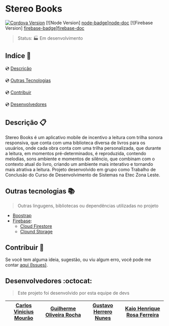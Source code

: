 # Stereo Books

<!--Tecnologias Utilizadas e suas versões-->

[![Cordova Version][cordova-badge]][cordova-doc] [![Node Version] [node-badge]][node-doc] [![Firebase Version] [firebase-badge]][firebase-doc]

> Status: :factory: Em desenvolvimento

## Indíce :bookmark_tabs:

:cd: [Descrição](#descrição-clipboard) 

:cd: [Outras Tecnologias](#outras-tecnologias-books)

:cd: [Contribuir](#contribuir-gift) 

:cd: [Desenvolvedores](#desenvolvedores-octocat)

## Descrição :clipboard:

<p style="text-aling=justify">
Stereo Books é um aplicativo mobile de incentivo a leitura com trilha sonora responsiva, que conta com uma biblioteca diversa de livros para os usuários, onde cada obra conta com uma trilha personalizada, que durante a leitura, em momentos pré-determinados, é reproduzida, contendo melodias, sons ambiente e momentos de silêncio, que combinam com o contexto atual do livro, criando um ambiente mais interativo e tornando mais atrativa a leitura. Projeto desenvolvido em grupo como Trabalho de Conclusão do Curso de Desenvolvimento de Sistemas na Etec Zona Leste.
</p>

## Outras tecnologias :books:
> Outras lingugens, bibliotecas ou dependências utilizadas no projeto

- [Boostrap][bootstrap-doc]
- [Firebase][firebase-doc]:
    - [Cloud Firestore][firebase-firestore-doc]
    - [Clound Storage][firebase-storage-doc]

## Contribuir :gift:

Se você tem alguma ideia, sugestão, ou viu algum erro, você pode me contar [aqui (Issues)][issues].

## Desenvolvedores :octocat:
> Este projeto foi desenvolvido por esta equipe de devs

| [Carlos Vinicius Mourão](https://github.com/ViniciusMourao) | [Guilherme Oliveira Rocha](https://github.com/Sekioll) | [Gustavo Herrero Nunes](https://github.com/GustavoHerreroNunes) | [Kaio Henrique Rosa Ferreira](https://github.com/HKaioFerreira) |
|-------------------------------------------------------------|--------------------------------------------------------|-----------------------------------------------------------------|-----------------------------------------------------------------|

<!---Links utilizados no documento-->

[cordova-badge]: https://img.shields.io/static/v1?label=Apache-Cordova&message=10.0.0&color=4cc3e4&style=for-the-badge&logo=apachecordova
[cordova-doc]:https://cordova.apache.org/docs/en/latest/

[node-badge]: https://img.shields.io/static/v1?label=Node&message=12.18.3&color=success&style=for-the-badge&logo=nodedotjs
[node-doc]:https://nodejs.org/en/

[firebase-badge]: https://img.shields.io/static/v1?label=Firebase&message=9.1.3&color=orange&style=for-the-badge&logo=firebase
[firebase-doc]: https://firebase.google.com/docs/firestore?authuser=0
[firebase-firestore-doc]: https://firebase.google.com/docs/firestore?authuser=0
[firebase-storage-doc]: https://firebase.google.com/docs/storage

[bootstrap-doc]: https://getbootstrap.com/docs/4.6/getting-started/introduction/

[issues]: https://github.com/GustavoHerreroNunes/webLab/issues